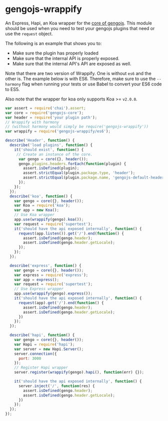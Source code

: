 # gengojs-wrappify
An Express, Hapi, an Koa wrapper for the [core of gengojs](https://github.com/iwatakeshi/gengojs-core). This module should be used when you need to test your gengojs plugins that need or use the `request` object.


The following is an example that shows you to:

* Make sure the plugin has properly loaded
* Make sure that the internal API is properly exposed.
* Make sure that the internal API's API are exposed as well.

Note that there are two version of Wrappify. One is without `es6` and the other is.
The example below is with ES6. Therefore, make sure to use the `--harmony` flag
when running your tests or use Babel to convert your ES6 code to ES5.

Also note that the wrapper for koa only supports Koa >= `v2.0.0`.

```js
var assert = require('chai').assert;
var core = require('gengojs-core');
var header = require('your plugin path');
// Wrappify with harmony
// (without harmony would simply be require('gengojs-wrappify'))
var wrappify = require('gengojs-wrappify/es6');

describe('Header', function() {
  describe('load plugins', function() {
    it('should exist', function() {
     // Create an instance of the core.
      var gengo = core({}, header());
      gengo.plugins.headers.forEach(function(plugin) {
        assert.isDefined(plugin);
        assert.strictEqual(plugin.package.type, 'header');
        assert.strictEqual(plugin.package.name, 'gengojs-default-header');
      });
    });
  });
  describe('koa', function() {
    var gengo = core({}, header());
    var Koa = require('koa');
    var app = new Koa();
    // Use Koa wrapper
    app.use(wrappify(gengo).koa());
    var request = require('supertest');
    it('should have the api exposed internally', function() {
      request(app.listen()).get('/').end(function() {
        assert.isDefined(gengo.header);
        assert.isDefined(gengo.header.getLocale);
      });
    });
  });

  describe('express', function() {
    var gengo = core({}, header());
    var express = require('express');
    var app = express();
    var request = require('supertest');
    // Use Express wrapper
    app.use(wrappify(gengo).express());
    it('should have the api exposed internally', function() {
      request(app).get('/').end(function() {
        assert.isDefined(gengo.header);
        assert.isDefined(gengo.header.getLocale);
      })
    });
  });

  describe('hapi', function() {
    var gengo = core({}, header());
    var Hapi = require('hapi');
    var server = new Hapi.Server();
    server.connection({
      port: 3000
    });
    // Register Hapi wrapper
    server.register(wrappify(gengo).hapi(), function(err) {});

    it('should have the api exposed internally', function() {
      server.inject('/', function(res) {
        assert.isDefined(gengo.header);
        assert.isDefined(gengo.header.getLocale);
      })
    });
  });
});
```
